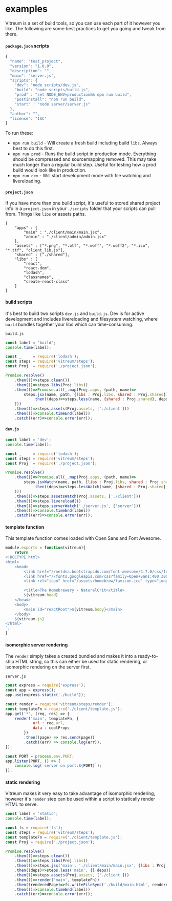 # examples
Vitreum is a set of build tools, so you can use each part of it however you like. The following are some best practices to get you going and tweak from there.

#### `package.json` scripts

```javascript
{
  "name": "test_project",
  "version": "1.0.0",
  "description": "",
  "main": "server.js",
  "scripts": {
    "dev": "node scripts/dev.js",
    "build": "node scripts/build.js",
    "prod" : "set NODE_ENV=production&& npm run build",
    "postinstall": "npm run build",
    "start" : "node server/server.js"
  },
  "author": "",
  "license": "ISC"
}
```

To run these:

- `npm run build` - Will create a fresh build including build `libs`. Always best to do this first.
- `npm run prod`  - Runs the build script in production mode. Everything should be compressed and sourcemapping removed. This may take much longer than a regular build step. Useful for testing how a prod build would look like in production.
- `npm run dev`   - Will start development mode with file watching and livereloading.


#### `project.json`
If you have more than one build script, it's useful to stored shared project info in a `project.json` in your `./scripts` folder that your scripts can pull from. Things like `libs` or assets paths.

```
{
	"apps" : {
		"main" : "./client/main/main.jsx",
		"admin" : "./client/admin/admin.jsx"
	},
	"assets" : ["*.png", "*.otf", "*.woff", "*.woff2", "*.ico", "*.ttf", "client_lib.js"],
	"shared" : ["./shared"],
	"libs" : [
		"react",
		"react-dom",
		"lodash",
		"classnames",
		"create-react-class"
	]
}
```


#### build scripts
It's best to build two scripts `dev.js` and `build.js`. Dev is for active development and includes livereloading and filesystem watching, where `build` bundles together your libs which can time-consuming.


`build.js`
```javascript
const label = 'build';
console.time(label);

const _     = require('lodash');
const steps = require('vitreum/steps');
const Proj  = require('./project.json');

Promise.resolve()
	.then(()=>steps.clean())
	.then(()=>steps.libs(Proj.libs))
	.then(()=>Promise.all(_.map(Proj.apps, (path, name)=>
		steps.jsx(name, path, {libs : Proj.libs, shared : Proj.shared})
			.then((deps)=>steps.less(name, {shared : Proj.shared}, deps))
	)))
	.then(()=>steps.assets(Proj.assets, ['./client']))
	.then(()=>console.timeEnd(label))
	.catch((err)=>console.error(err));
```

#### `dev.js`
```javascript
const label = 'dev';
console.time(label);

const _     = require('lodash');
const steps = require('vitreum/steps');
const Proj  = require('./project.json');

Promise.resolve()
	.then(()=>Promise.all(_.map(Proj.apps, (path, name)=>
		steps.jsxWatch(name, path, {libs : Proj.libs, shared : Proj.shared})
			.then((deps)=>steps.lessWatch(name, {shared : Proj.shared}, deps))
	)))
	.then(()=>steps.assetsWatch(Proj.assets, ['./client']))
	.then(()=>steps.livereload())
	.then(()=>steps.serverWatch('./server.js', ['server']))
	.then(()=>console.timeEnd(label))
	.catch((err)=>console.error(err));
```

#### template function
This template function comes loaded with Open Sans and Font Awesome.
```javascript
module.exports = function(vitreum){
	return `
<!DOCTYPE html>
<html>
	<head>
		<link href="//netdna.bootstrapcdn.com/font-awesome/4.7.0/css/font-awesome.min.css" rel="stylesheet" />
		<link href="//fonts.googleapis.com/css?family=Open+Sans:400,300,600,700" rel="stylesheet" type="text/css" />
		<link rel="icon" href="/assets/homebrew/favicon.ico" type="image/x-icon" />

		<title>The Homebrewery - NaturalCrit</title>
		${vitreum.head}
	</head>
	<body>
		<main id="reactRoot">${vitreum.body}</main>
	</body>
	${vitreum.js}
</html>
`;
}
```

#### isomorphic server rendering
The `render` simply takes a created bundled and makes it into a ready-to-ship HTML string, so this can either be used for static rendering, or isomorphic rendering on the server first.

`server.js`

```javascript
const express = require('express');
const app = express();
app.use(express.static('./build'));

const render = require('vitreum/steps/render');
const templateFn = require('./client/template.js');
app.get('*', (req, res) => {
	render('main', templateFn, {
			url : req.url,
			data : coolProps
		})
		.then((page) => res.send(page))
		.catch((err) => console.log(err));
});

const PORT = process.env.PORT;
app.listen(PORT, () => {
	console.log(`server on port:${PORT}`);
});
```


#### static rendering
Vitreum makes it very easy to take advantage of isomorphic rendering, however it's `render` step can be used within a script to statically render HTML to serve.

```javascript
const label = 'static';
console.time(label);

const fs = require('fs');
const steps = require('vitreum/steps');
const templateFn = require('./client/template.js');
const Proj = require('./project.json');

Promise.resolve()
	.then(()=>steps.clean())
	.then(()=>steps.libs(Proj.libs))
	.then(()=>steps.jsx('main', './client/main/main.jsx', {libs : Proj.libs}))
	.then((deps)=>steps.less('main', {} deps))
	.then(()=>steps.assets(Proj.assets, ['./client']))
	.then(()=>render('main', templateFn))
	.then((renderedPage)=>fs.writeFileSync('./build/main.html', renderedPage))
	.then(()=>console.timeEnd(label))
	.catch((err)=>console.error(err));
```



